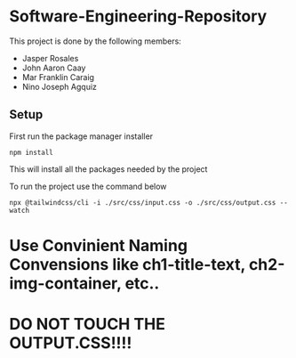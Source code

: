 # Software-Engineering-Repository

This project is done by the following members:
- Jasper Rosales
- John Aaron Caay
- Mar Franklin Caraig
- Nino Joseph Agquiz

## Setup 

First run the package manager installer
```
npm install
```

This will install all the packages needed by the project

To run the project use the command below
```
npx @tailwindcss/cli -i ./src/css/input.css -o ./src/css/output.css --watch
```

# Use Convinient Naming Convensions like ch1-title-text, ch2-img-container, etc..
# DO NOT TOUCH THE OUTPUT.CSS!!!!
